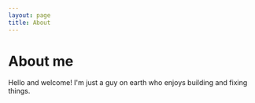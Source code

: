 ```yaml
---
layout: page
title: About
---
```


# About me

Hello and welcome! I'm just a guy on earth who enjoys building and fixing things.

<br/>
<br/>
<br/>
<br/>
<br/>

